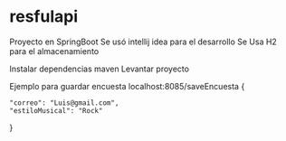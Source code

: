# resfulapi


Proyecto en SpringBoot
Se usó intellij idea para el desarrollo
Se Usa H2 para el almacenamiento

Instalar dependencias maven 
Levantar proyecto

Ejemplo para guardar encuesta
localhost:8085/saveEncuesta
{

    "correo": "Luis@gmail.com",
    "estiloMusical": "Rock"
}